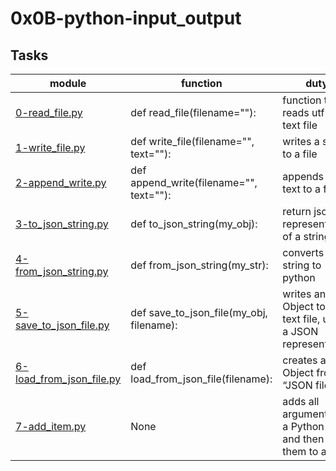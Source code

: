 # 0x0B-python-input_output



## Tasks
| module | function | duty |
| ------ | -------- | ---- |
| [0-read_file.py](0-read_file.py) | def read_file(filename=""): | function that reads utf-8 text file |
| [1-write_file.py](1-write_file.py) | def write_file(filename="", text=""): | writes a string to a file |
| [2-append_write.py](2-append_write.py) | def append_write(filename="", text=""): | appends a text to a file |
| [3-to_json_string.py](3-to_json_string.py) | def to_json_string(my_obj): | return json representation of a string |
| [4-from_json_string.py](4-from_json_string.py) | def from_json_string(my_str): | converts json string to python |
| [5-save_to_json_file.py](5-save_to_json_file.py) | def save_to_json_file(my_obj, filename): | writes an Object to a text file, using a JSON representation |
| [6-load_from_json_file.py](6-load_from_json_file.py) | def load_from_json_file(filename): | creates an Object from a “JSON file” |
| [7-add_item.py](7-add_item.py) | None | adds all arguments to a Python list, and then save them to a file |